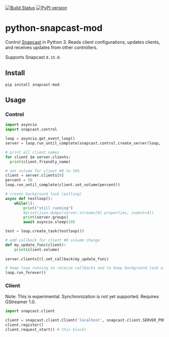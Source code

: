 [![Build Status](https://travis-ci.org/happyleavesaoc/python-snapcast.svg?branch=master)](https://travis-ci.org/happyleavesaoc/python-snapcast) [![PyPI version](https://badge.fury.io/py/snapcast-mod.svg)](https://badge.fury.io/py/snapcast-mod)

# python-snapcast-mod

Control [Snapcast](https://github.com/badaix/snapcast) in Python 3. Reads client configurations, updates clients, and receives updates from other controllers.

Supports Snapcast `0.15.0`.

## Install

`pip install snapcast-mod`

## Usage

### Control
```python
import asyncio
import snapcast.control

loop = asyncio.get_event_loop()
server = loop.run_until_complete(snapcast.control.create_server(loop, 'localhost'))

# print all client names
for client in server.clients:
  print(client.friendly_name)

# set volume for client #0 to 50%
client = server.clients[0]
percent = 50
loop.run_until_complete(client.set_volume(percent))

# create background task (polling)
async def testloop():
    while(1):
        print("still running")
        #print(json.dumps(server.streams[0].properties, indent=4))
        print(server.groups)
        await asyncio.sleep(10)

test = loop.create_task(testloop())

# add callback for client #0 volume change
def my_update_func(client):
    print(client.volume)
    
server.clients[0].set_callback(my_update_func)

# keep loop running to receive callbacks and to keep background task alive
loop.run_forever()
```

### Client
Note: This is experimental. Synchronization is not yet supported.
Requires GStreamer 1.0.
```python
import snapcast.client

client = snapcast.client.Client('localhost', snapcast.client.SERVER_PORT)
client.register()
client.request_start() # this blocks

```
